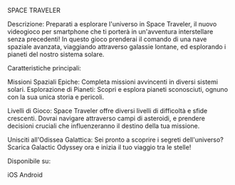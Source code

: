 SPACE TRAVELER

Descrizione:
Preparati a esplorare l'universo in Space Traveler, il nuovo videogioco per smartphone che ti porterà in un'avventura interstellare senza precedenti! In questo gioco prenderai il comando di una nave spaziale avanzata, viaggiando attraverso galassie lontane, ed esplorando i pianeti del nostro sistema solare.

Caratteristiche principali:

Missioni Spaziali Epiche: Completa missioni avvincenti in diversi sistemi solari.
Esplorazione di Pianeti: Scopri e esplora pianeti sconosciuti, ognuno con la sua unica storia e pericoli.

Livelli di Gioco:
Space Traveler offre diversi livelli di difficoltà e sfide crescenti. Dovrai navigare attraverso campi di asteroidi, e prendere decisioni cruciali che influenzeranno il destino della tua missione.

Unisciti all'Odissea Galattica:
Sei pronto a scoprire i segreti dell'universo? Scarica Galactic Odyssey ora e inizia il tuo viaggio tra le stelle!

Disponibile su:

iOS
Android
